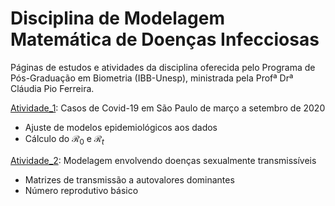 # Disciplina de Modelagem Matemática de Doenças Infecciosas

Páginas de estudos e atividades da disciplina oferecida pelo Programa de Pós-Graduação em Biometria (IBB-Unesp), ministrada pela Profª Drª Cláudia Pio Ferreira.

[Atividade_1](https://g-rodrigues2.github.io/mod_mat_doencas_infecciosas/Atividade_1/Atividade_1.html): Casos de Covid-19 em São Paulo de março a setembro de 2020
* Ajuste de modelos epidemiológicos aos dados
* Cálculo do $\mathcal{R}_0$ e $\mathcal{R}_t$

[Atividade_2](https://g-rodrigues2.github.io/mod_mat_doencas_infecciosas/Atividade_2/Atividade_2.html): Modelagem envolvendo doenças sexualmente transmissíveis
* Matrizes de transmissão a autovalores dominantes
* Número reprodutivo básico

